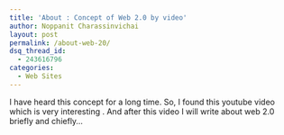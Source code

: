 ```yaml
---
title: 'About : Concept of Web 2.0 by video'
author: Noppanit Charassinvichai
layout: post
permalink: /about-web-20/
dsq_thread_id:
  - 243616796
categories:
  - Web Sites
---
```

I have heard this concept for a long time. So, I found this youtube video which is very interesting . And after this video I will write about web 2.0 briefly and chiefly&#8230;